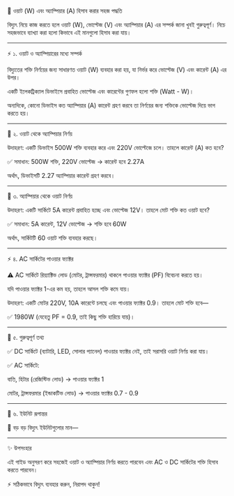 🔋 ওয়াট (W) এবং অ্যাম্পিয়ার (A) হিসাব করার সহজ পদ্ধতি

বিদ্যুৎ নিয়ে কাজ করতে হলে ওয়াট (W), ভোল্টেজ (V) এবং অ্যাম্পিয়ার (A) এর সম্পর্ক জানা খুবই গুরুত্বপূর্ণ। নিচে সহজভাবে ব্যাখ্যা করা হলো কিভাবে এই মানগুলো হিসাব করা যায়।


---

⚡ ১. ওয়াট ও অ্যাম্পিয়ারের মধ্যে সম্পর্ক

বিদ্যুতের শক্তি নির্ণয়ের জন্য সাধারণত ওয়াট (W) ব্যবহার করা হয়, যা নির্ভর করে ভোল্টেজ (V) এবং কারেন্ট (A) এর উপর।

একটি ইলেকট্রিক্যাল ডিভাইসে প্রবাহিত ভোল্টেজ এবং কারেন্টের গুণফল হলো শক্তি (Watt - W)।

অন্যদিকে, কোনো ডিভাইস কত অ্যাম্পিয়ার (A) কারেন্ট গ্রহণ করবে তা নির্ণয়ের জন্য শক্তিকে ভোল্টেজ দিয়ে ভাগ করতে হয়।


---

🔹 ২. ওয়াট থেকে অ্যাম্পিয়ার নির্ণয়

উদাহরণ:
একটি ডিভাইস 500W শক্তি ব্যবহার করে এবং 220V ভোল্টেজে চলে। তাহলে কারেন্ট (A) কত হবে?

✅ সমাধান:
500W শক্তি, 220V ভোল্টেজ → কারেন্ট হবে 2.27A

অর্থাৎ, ডিভাইসটি 2.27 অ্যাম্পিয়ার কারেন্ট গ্রহণ করবে।


---

🔹 ৩. অ্যাম্পিয়ার থেকে ওয়াট নির্ণয়

উদাহরণ:
একটি সার্কিটে 5A কারেন্ট প্রবাহিত হচ্ছে এবং ভোল্টেজ 12V। তাহলে মোট শক্তি কত ওয়াট হবে?

✅ সমাধান:
5A কারেন্ট, 12V ভোল্টেজ → শক্তি হবে 60W

অর্থাৎ, সার্কিটটি 60 ওয়াট শক্তি ব্যবহার করছে।


---

⚡ ৪. AC সার্কিটের পাওয়ার ফ্যাক্টর

⚠ AC সার্কিটে রিয়্যাক্টিভ লোড (মোটর, ট্রান্সফরমার) থাকলে পাওয়ার ফ্যাক্টর (PF) বিবেচনা করতে হয়।

যদি পাওয়ার ফ্যাক্টর 1-এর কম হয়, তাহলে আসল শক্তি কমে যায়।

উদাহরণ:
একটি মোটর 220V, 10A কারেন্টে চলছে এবং পাওয়ার ফ্যাক্টর 0.9। তাহলে মোট শক্তি হবে—

✅ 1980W (যেহেতু PF = 0.9, তাই কিছু শক্তি হারিয়ে যায়)।


---

📌 ৫. গুরুত্বপূর্ণ তথ্য

✅ DC সার্কিটে (ব্যাটারি, LED, সোলার প্যানেল) পাওয়ার ফ্যাক্টর নেই, তাই সরাসরি ওয়াট নির্ণয় করা যায়।

✅ AC সার্কিটে:

বাতি, হিটার (রেজিস্টিভ লোড) → পাওয়ার ফ্যাক্টর 1

মোটর, ট্রান্সফরমার (ইন্ডাকটিভ লোড) → পাওয়ার ফ্যাক্টর 0.7 - 0.9



---

🔄 ৬. ইউনিট রূপান্তর

📌 বড় বড় বিদ্যুৎ ইউনিটগুলোর মান—


---

✨ উপসংহার

এই গাইড অনুসরণ করে সহজেই ওয়াট ও অ্যাম্পিয়ার নির্ণয় করতে পারবেন এবং AC ও DC সার্কিটের শক্তি হিসাব করতে পারবেন।

⚡ সঠিকভাবে বিদ্যুৎ ব্যবহার করুন, নিরাপদ থাকুন!

